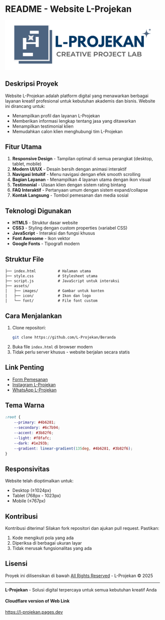 # README - Website L-Projekan

![L-Projekan Logo](assets/images/L1.png)

## Deskripsi Proyek
Website L-Projekan adalah platform digital yang menawarkan berbagai layanan kreatif profesional untuk kebutuhan akademis dan bisnis. Website ini dirancang untuk:
- Menampilkan profil dan layanan L-Projekan
- Memberikan informasi lengkap tentang jasa yang ditawarkan
- Menampilkan testimonial klien
- Memudahkan calon klien menghubungi tim L-Projekan

## Fitur Utama
1. **Responsive Design** - Tampilan optimal di semua perangkat (desktop, tablet, mobile)
2. **Modern UI/UX** - Desain bersih dengan animasi interaktif
3. **Navigasi Intuitif** - Menu navigasi dengan efek smooth scrolling
4. **Bagian Layanan** - Menampilkan 4 layanan utama dengan ikon visual
5. **Testimonial** - Ulasan klien dengan sistem rating bintang
6. **FAQ Interaktif** - Pertanyaan umum dengan sistem expand/collapse
7. **Kontak Langsung** - Tombol pemesanan dan media sosial

## Teknologi Digunakan
- **HTML5** - Struktur dasar website
- **CSS3** - Styling dengan custom properties (variabel CSS)
- **JavaScript** - Interaksi dan fungsi khusus
- **Font Awesome** - Ikon vektor
- **Google Fonts** - Tipografi modern

## Struktur File
```
├── index.html          # Halaman utama
├── style.css           # Stylesheet utama
├── script.js           # JavaScript untuk interaksi
├── assets/
│   ├── images/         # Gambar untuk konten
│   ├── icon/           # Ikon dan logo
│   └── font/           # File font custom
```

## Cara Menjalankan
1. Clone repositori:
   ```bash
   git clone https://github.com/L-Projekan/Beranda
   ```
2. Buka file `index.html` di browser modern
3. Tidak perlu server khusus - website berjalan secara statis

## Link Penting
- [Form Pemesanan](https://docs.google.com/forms/d/e/1FAIpQLSfe1mAfNRUBI0cAYrbIZNv5T_iYGKSuMRAb1-9xaV-1YlEClg/viewform)
- [Instagram L-Projekan](https://instagram.com/lprojekan)
- [WhatsApp L-Projekan](https://wa.me/6285903794445)

## Tema Warna
```css
:root {
    --primary: #4b6281;
    --secondary: #6c7b94;
    --accent: #3b82f6;
    --light: #f8fafc;
    --dark: #1e293b;
    --gradient: linear-gradient(135deg, #4b6281, #3b82f6);
}
```

## Responsivitas
Website telah dioptimalkan untuk:
- Desktop (≥1024px)
- Tablet (768px - 1023px)
- Mobile (≤767px)

## Kontribusi
Kontribusi diterima! Silakan fork repositori dan ajukan pull request. Pastikan:
1. Kode mengikuti pola yang ada
2. Diperiksa di berbagai ukuran layar
3. Tidak merusak fungsionalitas yang ada

## Lisensi
Proyek ini dilisensikan di bawah [All Rights Reserved](https://en.wikipedia.org/wiki/All_rights_reserved) - L-Projekan © 2025

---

**L-Projekan** - Solusi digital terpercaya untuk semua kebutuhan kreatif Anda

#### Cloudflare version of Web Link
https://l-projekan.pages.dev


